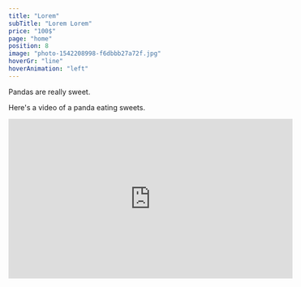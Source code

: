 ```yaml
---
title: "Lorem"
subTitle: "Lorem Lorem"
price: "100$"
page: "home"
position: 8
image: "photo-1542208998-f6dbbb27a72f.jpg"
hoverGr: "line"
hoverAnimation: "left"
---
```


Pandas are really sweet.

Here's a video of a panda eating sweets.

<iframe width="560" height="315" src="https://www.youtube.com/embed/4n0xNbfJLR8" frameborder="0" allowfullscreen></iframe>